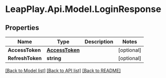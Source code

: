 # LeapPlay.Api.Model.LoginResponse
## Properties

Name | Type | Description | Notes
------------ | ------------- | ------------- | -------------
**AccessToken** | [**AccessToken**](AccessToken.md) |  | [optional] 
**RefreshToken** | **string** |  | [optional] 

[[Back to Model list]](../README.md#documentation-for-models) [[Back to API list]](../README.md#documentation-for-api-endpoints) [[Back to README]](../README.md)

